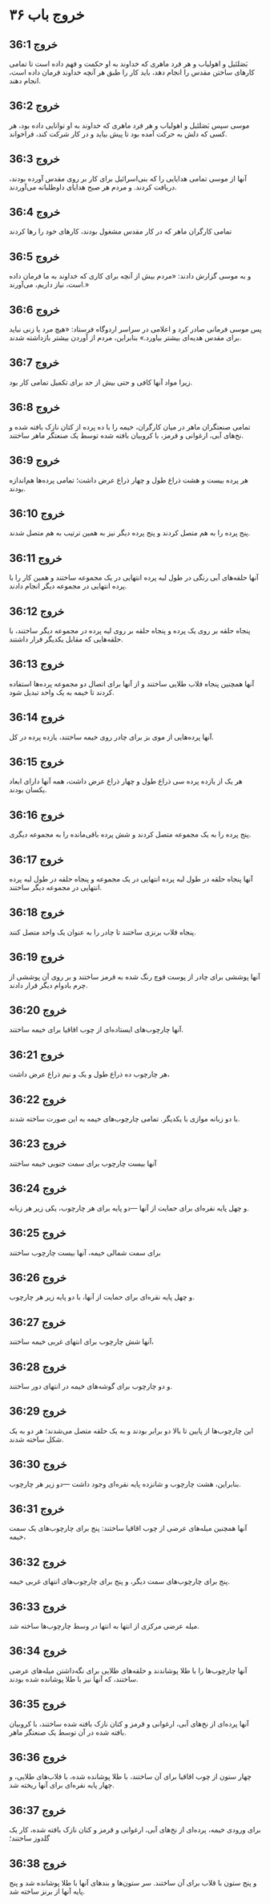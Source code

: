 # خروج باب ۳۶

## خروج 36:1

بَصَلئیل و اهولیاب و هر فرد ماهری که خداوند به او حکمت و فهم داده است تا تمامی کارهای ساختن مقدس را انجام دهد، باید کار را طبق هر آنچه خداوند فرمان داده است، انجام دهند.

## خروج 36:2

موسی سپس بَصَلئیل و اهولیاب و هر فرد ماهری که خداوند به او توانایی داده بود، هر کسی که دلش به حرکت آمده بود تا پیش بیاید و در کار شرکت کند، فراخواند.

## خروج 36:3

آنها از موسی تمامی هدایایی را که بنی‌اسرائیل برای کار بر روی مقدس آورده بودند، دریافت کردند. و مردم هر صبح هدایای داوطلبانه می‌آوردند.

## خروج 36:4

تمامی کارگران ماهر که در کار مقدس مشغول بودند، کارهای خود را رها کردند

## خروج 36:5

و به موسی گزارش دادند: «مردم بیش از آنچه برای کاری که خداوند به ما فرمان داده است، نیاز داریم، می‌آورند.»

## خروج 36:6

پس موسی فرمانی صادر کرد و اعلامی در سراسر اردوگاه فرستاد: «هیچ مرد یا زنی نباید برای مقدس هدیه‌ای بیشتر بیاورد.» بنابراین، مردم از آوردن بیشتر بازداشته شدند.

## خروج 36:7

زیرا مواد آنها کافی و حتی بیش از حد برای تکمیل تمامی کار بود.

## خروج 36:8

تمامی صنعتگران ماهر در میان کارگران، خیمه را با ده پرده از کتان نازک بافته شده و نخ‌های آبی، ارغوانی و قرمز، با کروبیان بافته شده توسط یک صنعتگر ماهر ساختند.

## خروج 36:9

هر پرده بیست و هشت ذراع طول و چهار ذراع عرض داشت؛ تمامی پرده‌ها هم‌اندازه بودند.

## خروج 36:10

پنج پرده را به هم متصل کردند و پنج پرده دیگر نیز به همین ترتیب به هم متصل شدند.

## خروج 36:11

آنها حلقه‌های آبی رنگی در طول لبه پرده انتهایی در یک مجموعه ساختند و همین کار را با پرده انتهایی در مجموعه دیگر انجام دادند.

## خروج 36:12

پنجاه حلقه بر روی یک پرده و پنجاه حلقه بر روی لبه پرده در مجموعه دیگر ساختند، با حلقه‌هایی که مقابل یکدیگر قرار داشتند.

## خروج 36:13

آنها همچنین پنجاه قلاب طلایی ساختند و از آنها برای اتصال دو مجموعه پرده‌ها استفاده کردند تا خیمه به یک واحد تبدیل شود.

## خروج 36:14

آنها پرده‌هایی از موی بز برای چادر روی خیمه ساختند، یازده پرده در کل.

## خروج 36:15

هر یک از یازده پرده سی ذراع طول و چهار ذراع عرض داشت، همه آنها دارای ابعاد یکسان بودند.

## خروج 36:16

پنج پرده را به یک مجموعه متصل کردند و شش پرده باقی‌مانده را به مجموعه دیگری.

## خروج 36:17

آنها پنجاه حلقه در طول لبه پرده انتهایی در یک مجموعه و پنجاه حلقه در طول لبه پرده انتهایی در مجموعه دیگر ساختند.

## خروج 36:18

پنجاه قلاب برنزی ساختند تا چادر را به عنوان یک واحد متصل کنند.

## خروج 36:19

آنها پوششی برای چادر از پوست قوچ رنگ شده به قرمز ساختند و بر روی آن پوششی از چرم بادوام دیگر قرار دادند.

## خروج 36:20

آنها چارچوب‌های ایستاده‌ای از چوب اقاقیا برای خیمه ساختند.

## خروج 36:21

هر چارچوب ده ذراع طول و یک و نیم ذراع عرض داشت،

## خروج 36:22

با دو زبانه موازی با یکدیگر. تمامی چارچوب‌های خیمه به این صورت ساخته شدند.

## خروج 36:23

آنها بیست چارچوب برای سمت جنوبی خیمه ساختند

## خروج 36:24

و چهل پایه نقره‌ای برای حمایت از آنها —دو پایه برای هر چارچوب، یکی زیر هر زبانه.

## خروج 36:25

برای سمت شمالی خیمه، آنها بیست چارچوب ساختند

## خروج 36:26

و چهل پایه نقره‌ای برای حمایت از آنها، با دو پایه زیر هر چارچوب.

## خروج 36:27

آنها شش چارچوب برای انتهای غربی خیمه ساختند،

## خروج 36:28

و دو چارچوب برای گوشه‌های خیمه در انتهای دور ساختند.

## خروج 36:29

این چارچوب‌ها از پایین تا بالا دو برابر بودند و به یک حلقه متصل می‌شدند؛ هر دو به یک شکل ساخته شدند.

## خروج 36:30

بنابراین، هشت چارچوب و شانزده پایه نقره‌ای وجود داشت —دو زیر هر چارچوب.

## خروج 36:31

آنها همچنین میله‌های عرضی از چوب اقاقیا ساختند: پنج برای چارچوب‌های یک سمت خیمه،

## خروج 36:32

پنج برای چارچوب‌های سمت دیگر، و پنج برای چارچوب‌های انتهای غربی خیمه.

## خروج 36:33

میله عرضی مرکزی از انتها به انتها در وسط چارچوب‌ها ساخته شد.

## خروج 36:34

آنها چارچوب‌ها را با طلا پوشاندند و حلقه‌های طلایی برای نگه‌داشتن میله‌های عرضی ساختند، که آنها نیز با طلا پوشانده شده بودند.

## خروج 36:35

آنها پرده‌ای از نخ‌های آبی، ارغوانی و قرمز و کتان نازک بافته شده ساختند، با کروبیان بافته شده در آن توسط یک صنعتگر ماهر.

## خروج 36:36

چهار ستون از چوب اقاقیا برای آن ساختند، با طلا پوشانده شده، با قلاب‌های طلایی، و چهار پایه نقره‌ای برای آنها ریخته شد.

## خروج 36:37

برای ورودی خیمه، پرده‌ای از نخ‌های آبی، ارغوانی و قرمز و کتان نازک بافته شده، کار یک گلدوز ساختند؛

## خروج 36:38

و پنج ستون با قلاب برای آن ساختند. سر ستون‌ها و بندهای آنها با طلا پوشانده شد و پنج پایه آنها از برنز ساخته شد.
